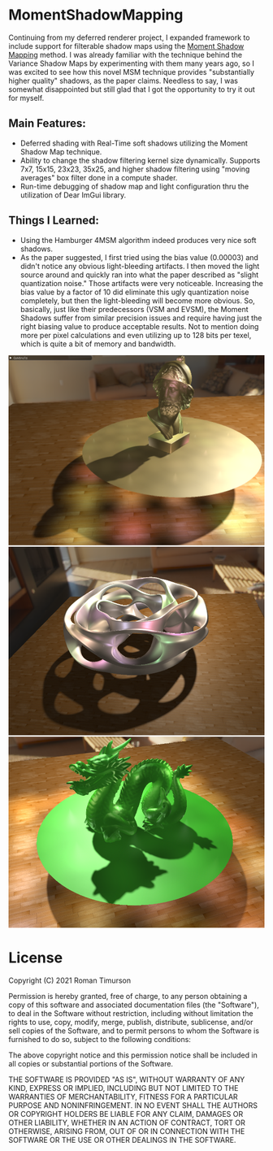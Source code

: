 # MomentShadowMapping
Continuing from my deferred renderer project, I expanded framework to include support for filterable shadow maps using the [Moment Shadow Mapping](https://cg.cs.uni-bonn.de/en/publications/paper-details/peters-2015-msm/) method.
I was already familiar with the technique behind the Variance Shadow Maps by experimenting with them many years ago, so I was excited to see how this novel MSM technique provides
"substantially higher quality" shadows, as the paper claims.  Needless to say, I was somewhat disappointed but still glad that I got the opportunity to try it out for myself.

## Main Features:
*  Deferred shading with Real-Time soft shadows utilizing the Moment Shadow Map technique.
*  Ability to change the shadow filtering kernel size dynamically.  Supports 7x7, 15x15, 23x23, 35x25, and higher shadow filtering using "moving averages" box filter done in a compute shader.
*  Run-time debugging of shadow map and light configuration thru the utilization of Dear ImGui library.

## Things I Learned:
*  Using the Hamburger 4MSM algorithm indeed produces very nice soft shadows.
*  As the paper suggested, I first tried using the bias value (0.00003) and didn't notice any obvious light-bleeding artifacts.  I then moved the light source around and quickly ran into what the paper described as "slight quantization noise."
Those artifacts were very noticeable. Increasing the bias value by a factor of 10 did eliminate this ugly quantization noise completely, but then the light-bleeding will become more
obvious.  So, basically, just like their predecessors (VSM and EVSM), the Moment Shadows suffer from similar precision issues and require having just the right biasing value to 
produce acceptable results.  Not to mention doing more per pixel calculations and even utilizing up to 128 bits per texel, which is quite a bit of memory and bandwidth.

![Alt Text](https://github.com/timurson/MomentShadowMapping/blob/master/Image1.PNG)
![Alt Text](https://github.com/timurson/MomentShadowMapping/blob/master/Image2.PNG)
![Alt Text](https://github.com/timurson/MomentShadowMapping/blob/master/Image3.PNG)



# License
Copyright (C) 2021 Roman Timurson

Permission is hereby granted, free of charge, to any person obtaining a copy of this software and associated documentation files (the "Software"), to deal in the Software without restriction, including without limitation the rights to use, copy, modify, merge, publish, distribute, sublicense, and/or sell copies of the Software, and to permit persons to whom the Software is furnished to do so, subject to the following conditions:

The above copyright notice and this permission notice shall be included in all copies or substantial portions of the Software.

THE SOFTWARE IS PROVIDED "AS IS", WITHOUT WARRANTY OF ANY KIND, EXPRESS OR IMPLIED, INCLUDING BUT NOT LIMITED TO THE WARRANTIES OF MERCHANTABILITY, FITNESS FOR A PARTICULAR PURPOSE AND NONINFRINGEMENT. IN NO EVENT SHALL THE AUTHORS OR COPYRIGHT HOLDERS BE LIABLE FOR ANY CLAIM, DAMAGES OR OTHER LIABILITY, WHETHER IN AN ACTION OF CONTRACT, TORT OR OTHERWISE, ARISING FROM, OUT OF OR IN CONNECTION WITH THE SOFTWARE OR THE USE OR OTHER DEALINGS IN THE SOFTWARE.
